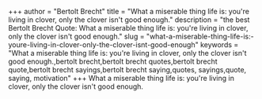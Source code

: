 +++
author = "Bertolt Brecht"
title = "What a miserable thing life is: you're living in clover, only the clover isn't good enough."
description = "the best Bertolt Brecht Quote: What a miserable thing life is: you're living in clover, only the clover isn't good enough."
slug = "what-a-miserable-thing-life-is:-youre-living-in-clover-only-the-clover-isnt-good-enough"
keywords = "What a miserable thing life is: you're living in clover, only the clover isn't good enough.,bertolt brecht,bertolt brecht quotes,bertolt brecht quote,bertolt brecht sayings,bertolt brecht saying,quotes, sayings,quote, saying, motivation"
+++
What a miserable thing life is: you're living in clover, only the clover isn't good enough.
